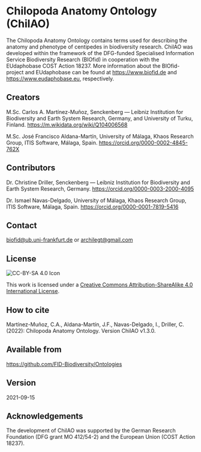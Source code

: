 # Chilopoda Anatomy Ontology (ChilAO)

The Chilopoda Anatomy Ontology contains terms used for describing the anatomy and phenotype of centipedes in biodiversity research. ChilAO was developed within the framework of the DFG-funded Specialised Information Service Biodiversity Research (BIOfid) in cooperation with the EUdaphobase COST Action 18237.
More information about the BIOfid-project and EUdaphobase can be found at https://www.biofid.de and https://www.eudaphobase.eu, respectively.
 
## Creators
M.Sc. Carlos A. Martínez-Muñoz, Senckenberg — Leibniz Institution for Biodiversity and Earth System Research, Germany, and University of Turku, Finland. https://m.wikidata.org/wiki/Q104006568

M.Sc. José Francisco Aldana-Martín, University of Málaga, Khaos Research Group, ITIS Software, Málaga, Spain. https://orcid.org/0000-0002-4845-762X
 
## Contributors
Dr. Christine Driller, Senckenberg — Leibniz Institution for Biodiversity and Earth System Research, Germany. https://orcid.org/0000-0003-2000-4095

Dr. Ismael Navas-Delgado, University of Málaga, Khaos Research Group, ITIS Software, Málaga, Spain. https://orcid.org/0000-0001-7819-5416
 
## Contact
biofid@ub.uni-frankfurt.de or archilegt@gmail.com
 
## License
![CC-BY-SA 4.0 Icon](https://i.creativecommons.org/l/by-sa/4.0/88x31.png)

This work is licensed under a [Creative Commons Attribution-ShareAlike 4.0 International License](https://creativecommons.org/licenses/by-sa/4.0/).
 
## How to cite
Martínez-Muñoz, C.A., Aldana-Martín, J.F., Navas-Delgado, I., Driller, C. (2022): Chilopoda Anatomy Ontology. Version ChilAO v1.3.0.
 
## Available from
https://github.com/FID-Biodiversity/Ontologies
 
## Version
2021-09-15
 
## Acknowledgements
The development of ChilAO was supported by the German Research Foundation (DFG grant MO 412/54-2) and the European Union (COST Action 18237). 
